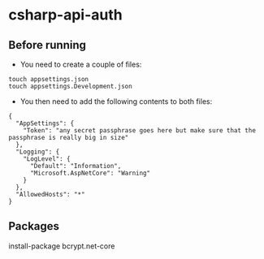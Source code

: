 # csharp-api-auth

## Before running

- You need to create a couple of files:
```
touch appsettings.json
touch appsettings.Development.json
```
- You then need to add the following contents to both files:  
```
{
  "AppSettings": {
    "Token": "any secret passphrase goes here but make sure that the passphrase is really big in size"
  },
  "Logging": {
    "LogLevel": {
      "Default": "Information",
      "Microsoft.AspNetCore": "Warning"
    }
  },
  "AllowedHosts": "*"
}

```
## Packages

install-package bcrypt.net-core 

